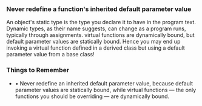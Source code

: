 ### Never redefine a function's inherited default parameter value
An object's static type is the type you declare it to have in the program text. Dynamic types, as their name suggests, can change as a program runs, typically through assignments. virtual functions are dynamically bound, but default parameter values are statically bound. Hence you may end up invoking a virtual function defined in a derived class but using a default parameter value from a base class!
### Things to Remember
* • Never redefine an inherited default parameter value, because default parameter values are statically bound, while virtual functions — the only functions you should be overriding — are dynamically bound.
